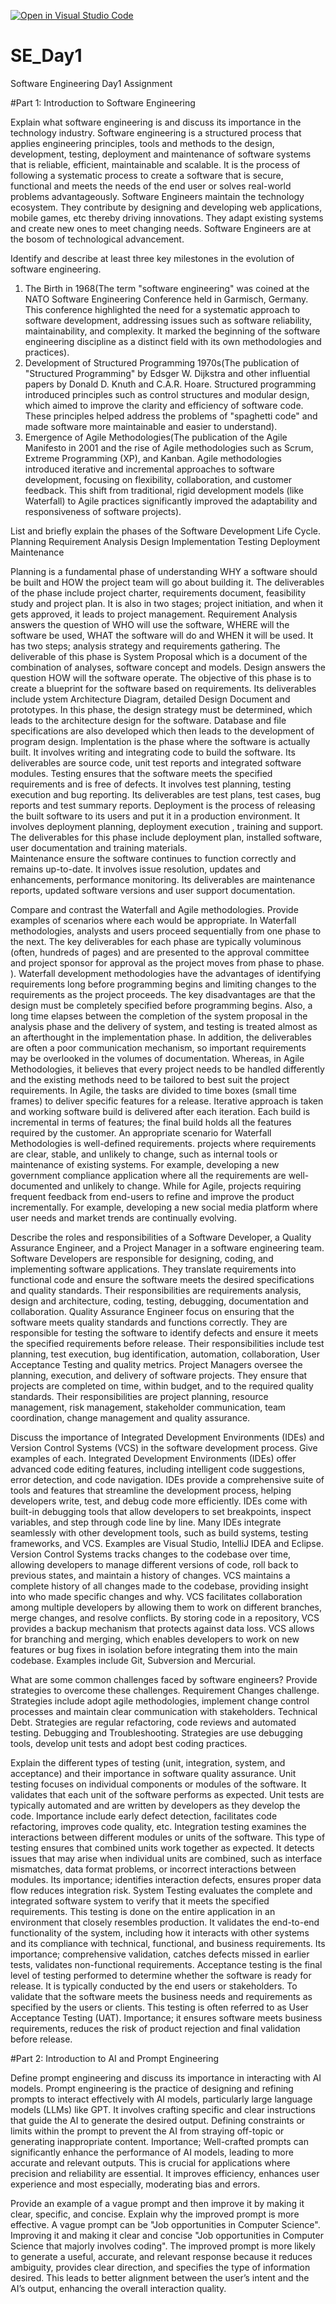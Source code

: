 [![Open in Visual Studio Code](https://classroom.github.com/assets/open-in-vscode-2e0aaae1b6195c2367325f4f02e2d04e9abb55f0b24a779b69b11b9e10269abc.svg)](https://classroom.github.com/online_ide?assignment_repo_id=15571633&assignment_repo_type=AssignmentRepo)
# SE_Day1
Software Engineering Day1 Assignment

#Part 1: Introduction to Software Engineering

Explain what software engineering is and discuss its importance in the technology industry.
Software engineering is a structured process that applies engineering principles, tools and methods to the design, development, testing, deployment and maintenance of software systems that is reliable, efficient, maintainable and scalable. It is the process of following a systematic process to create a software that is secure, functional and meets the needs of the end user or solves real-world problems advantageously. Software Engineers maintain the technology ecosystem. They contribute by designing and developing web applications, mobile games, etc thereby driving innovations. They adapt existing systems and create new ones to meet changing needs. Software Engineers are at the bosom of technological advancement.


Identify and describe at least three key milestones in the evolution of software engineering.
1. The Birth in 1968(The term "software engineering" was coined at the NATO Software Engineering Conference held in Garmisch, Germany. This conference highlighted the need for a systematic approach to software development, addressing issues such as software reliability, maintainability, and complexity. It marked the beginning of the software engineering discipline as a distinct field with its own methodologies and practices).
2. Development of Structured Programming 1970s(The publication of "Structured Programming" by Edsger W. Dijkstra and other influential papers by Donald D. Knuth and C.A.R. Hoare. Structured programming introduced principles such as control structures and modular design, which aimed to improve the clarity and efficiency of software code. These principles helped address the problems of "spaghetti code" and made software more maintainable and easier to understand).
3. Emergence of Agile Methodologies(The publication of the Agile Manifesto in 2001 and the rise of Agile methodologies such as Scrum, Extreme Programming (XP), and Kanban. Agile methodologies introduced iterative and incremental approaches to software development, focusing on flexibility, collaboration, and customer feedback. This shift from traditional, rigid development models (like Waterfall) to Agile practices significantly improved the adaptability and responsiveness of software projects).


List and briefly explain the phases of the Software Development Life Cycle.
Planning
Requirement Analysis
Design
Implementation
Testing
Deployment
Maintenance

Planning is a fundamental phase of understanding WHY a software should be built and HOW the project team will go about building it. The deliverables of the phase include project charter, requirements document, feasibility study and project plan. It is also in two stages; project initiation, and when it gets approved, it leads to project management. 
Requirement Analysis answers the question of WHO will use the software, WHERE will the software be used, WHAT the software will do and WHEN it will be used. It has two steps; analysis strategy and requirements gathering. The deliverable of this phase is System Proposal which is a document of the combination of analyses, software concept and models.
Design answers the question HOW will the software operate. The objective of this phase is to create a blueprint for the software based on requirements. Its deliverables include ystem Architecture Diagram, detailed Design Document and prototypes. In this phase, the design strategy must be determined, which leads to the architecture design for the software. Database and file specifications are also developed which then leads to the development of program design.
Implentation is the phase where the software is actually built. It involves writing and integrating code to build the software. Its deliverables are source code, unit test reports and integrated software modules.
Testing ensures that the software meets the specified requirements and is free of defects. It involves test planning, testing execution and bug reporting. Its deliverables are test plans, test cases, bug reports and test summary reports.
Deployment is the process of releasing the built software to its users and put it in a production environment. It involves deployment planning, deployment execution , training and support. The deliverables for this phase include deployment plan, installed software, user documentation and training materials.  
Maintenance ensure the software continues to function correctly and remains up-to-date. It involves issue resolution, updates and enhancements, performance monitoring. Its deliverables are maintenance reports, updated software versions and user support documentation.


Compare and contrast the Waterfall and Agile methodologies. Provide examples of scenarios where each would be appropriate.
In Waterfall methodologies, analysts and users proceed sequentially from one phase to the next. The key deliverables for each phase are typically voluminous (often, hundreds of pages) and are presented to the approval committee and project sponsor for approval as the project moves from phase to phase. ). Waterfall development methodologies have the advantages of identifying requirements long before programming begins and limiting changes to the requirements as the project proceeds. The key disadvantages are that the design must be completely specified before programming begins. Also, a long time elapses between the completion of the system proposal in the analysis phase and the delivery of system, and testing is treated almost as an afterthought in the implementation phase. In addition, the deliverables are often a poor communication mechanism, so important requirements may be overlooked in the volumes of documentation. Whereas, in Agile Methodologies, it believes that every project needs to be handled differently and the existing methods need to be tailored to best suit the project requirements. In Agile, the tasks are divided to time boxes (small time frames) to deliver specific features for a release. Iterative approach is taken and working software build is delivered after each iteration. Each build is incremental in terms of features; the final build holds all the features required by the customer.
An appropriate scenario for Waterfall Methodologies is well-defined requirements. projects where requirements are clear, stable, and unlikely to change, such as internal tools or maintenance of existing systems. For example, developing a new government compliance application where all the requirements are well-documented and unlikely to change. While for Agile, projects requiring frequent feedback from end-users to refine and improve the product incrementally. For example, developing a new social media platform where user needs and market trends are continually evolving. 

Describe the roles and responsibilities of a Software Developer, a Quality Assurance Engineer, and a Project Manager in a software engineering team.
Software Developers are responsible for designing, coding, and implementing software applications. They translate requirements into functional code and ensure the software meets the desired specifications and quality standards. Their responsibilities are requirements analysis, design and architecture, coding, testing, debugging, documentation and collaboration. 
Quality Assurance Engineer focus on ensuring that the software meets quality standards and functions correctly. They are responsible for testing the software to identify defects and ensure it meets the specified requirements before release. Their responsibilities include test planning, test execution, bug identification, automation, collaboration, User Acceptance Testing and quality metrics.
Project Managers oversee the planning, execution, and delivery of software projects. They ensure that projects are completed on time, within budget, and to the required quality standards. Their responsibilities are project planning, resource management, risk management, stakeholder communication, team coordination, change management and quality assurance. 

Discuss the importance of Integrated Development Environments (IDEs) and Version Control Systems (VCS) in the software development process. Give examples of each.
 Integrated Development Environments (IDEs) offer advanced code editing features, including intelligent code suggestions, error detection, and code navigation. IDEs provide a comprehensive suite of tools and features that streamline the development process, helping developers write, test, and debug code more efficiently. IDEs come with built-in debugging tools that allow developers to set breakpoints, inspect variables, and step through code line by line.  Many IDEs integrate seamlessly with other development tools, such as build systems, testing frameworks, and VCS. Examples are Visual Studio, IntelliJ IDEA and Eclipse.
 Version Control Systems  tracks changes to the codebase over time, allowing developers to manage different versions of code, roll back to previous states, and maintain a history of changes.  VCS maintains a complete history of all changes made to the codebase, providing insight into who made specific changes and why. VCS facilitates collaboration among multiple developers by allowing them to work on different branches, merge changes, and resolve conflicts. By storing code in a repository, VCS provides a backup mechanism that protects against data loss.  VCS allows for branching and merging, which enables developers to work on new features or bug fixes in isolation before integrating them into the main codebase. Examples include Git, Subversion and Mercurial.

What are some common challenges faced by software engineers? Provide strategies to overcome these challenges.
Requirement Changes challenge. Strategies include adopt agile methodologies, implement change control processes and maintain clear communication with stakeholders.
Technical Debt. Strategies are regular refactoring, code reviews and automated testing.
Debugging and Troubleshooting. Strategies are use debugging tools, develop unit tests and adopt best coding practices.

Explain the different types of testing (unit, integration, system, and acceptance) and their importance in software quality assurance.
Unit testing focuses on individual components or modules of the software. It validates that each unit of the software performs as expected. Unit tests are typically automated and are written by developers as they develop the code. Importance include early defect detection, facilitates code refactoring, improves code quality, etc. 
Integration testing examines the interactions between different modules or units of the software. This type of testing ensures that combined units work together as expected. It detects issues that may arise when individual units are combined, such as interface mismatches, data format problems, or incorrect interactions between modules. Its importance; identifies interaction defects, ensures proper data flow reduces integration risk. 
System Testing evaluates the complete and integrated software system to verify that it meets the specified requirements. This testing is done on the entire application in an environment that closely resembles production. It validates the end-to-end functionality of the system, including how it interacts with other systems and its compliance with technical, functional, and business requirements. Its importance; comprehensive validation, catches defects missed in earlier tests, validates non-functional requirements. 
Acceptance testing is the final level of testing performed to determine whether the software is ready for release. It is typically conducted by the end users or stakeholders. To validate that the software meets the business needs and requirements as specified by the users or clients. This testing is often referred to as User Acceptance Testing (UAT). Importance; it ensures software meets business requirements, reduces the risk of product rejection and final validation before release. 


#Part 2: Introduction to AI and Prompt Engineering


Define prompt engineering and discuss its importance in interacting with AI models.
Prompt engineering is the practice of designing and refining prompts to interact effectively with AI models, particularly large language models (LLMs) like GPT. It involves crafting specific and clear instructions that guide the AI to generate the desired output. Defining constraints or limits within the prompt to prevent the AI from straying off-topic or generating inappropriate content. 
Importance; Well-crafted prompts can significantly enhance the performance of AI models, leading to more accurate and relevant outputs. This is crucial for applications where precision and reliability are essential. It improves efficiency, enhances user experience and most especially, moderating bias and errors. 

Provide an example of a vague prompt and then improve it by making it clear, specific, and concise. Explain why the improved prompt is more effective.
A vague prompt can be "Job opportunities in Computer Science". Improving it and making it clear and concise "Job opportunities in Computer Science that majorly involves coding". The improved prompt is more likely to generate a useful, accurate, and relevant response because it reduces ambiguity, provides clear direction, and specifies the type of information desired. This leads to better alignment between the user’s intent and the AI’s output, enhancing the overall interaction quality.
